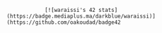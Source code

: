                 [![waraissi's 42 stats](https://badge.mediaplus.ma/darkblue/waraissi)](https://github.com/oakoudad/badge42
